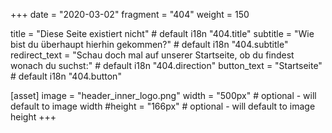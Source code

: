 +++
date = "2020-03-02"
fragment = "404"
weight = 150

title = "Diese Seite existiert nicht" # default i18n "404.title"
subtitle = "Wie bist du überhaupt hierhin gekommen?" # default i18n "404.subtitle"
redirect_text = "Schau doch mal auf unserer Startseite, ob du findest wonach du suchst:" # default i18n "404.direction"
button_text = "Startseite" # default i18n "404.button"

[asset]
  image = "header_inner_logo.png"
  width = "500px" # optional - will default to image width
  #height = "166px" # optional - will default to image height
+++